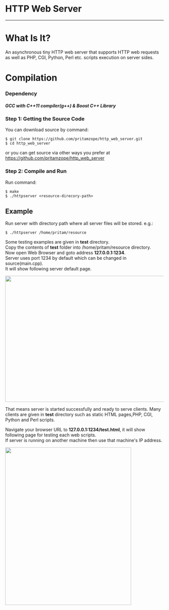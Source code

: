 
# HTTP Web Server

--------------------------------------------------------------------------------

# What Is It?

An asynchronous tiny HTTP web server that supports HTTP web requests as well as 
PHP, CGI, Python, Perl etc. scripts execution on server sides.

# Compilation

### Dependency

  ##### GCC with C++11 compiler(g++)  &  Boost C++ Library

### Step 1: Getting the Source Code

You can download source by command:

    $ git clone https://github.com/pritamzope/http_web_server.git
    $ cd http_web_server

or you can get source via other ways you prefer at <https://github.com/pritamzope/http_web_server>

### Step 2: Compile and Run

Run command:

    $ make
    $ ./httpserver <resource-direcory-path>


## Example

Run server with directory path where all server files will be stored.
e.g.:

    $ ./httpserver /home/pritam/resource

Some testing examples are given in **test** directory.<br>
Copy the contents of **test** folder into /home/pritam/resource directory.<br>
Now open Web Browser and goto address **127.0.0.1:1234**.<br>
Server uses port 1234 by default which can be changed in source(main.cpp).<br>
It will show following server default page.

<img src="https://raw.githubusercontent.com/pritamzope/http_web_server/master/http_web_server/images/http_server_main_page.png" width="600" height="400"/>

That means server is started successfully and ready to serve clients.
Many clients are given in **test** directory such as static HTML pages,PHP, CGI, Python and Perl scripts.

Navigate your browser URL to **127.0.0.1:1234/test.html**, it will show following page for testing each web scripts.<br>
If server is running on another machine then use that machine's IP address.

<img src="https://raw.githubusercontent.com/pritamzope/http_web_server/master/http_web_server/images/http_server_test.png" width="400" height="500"/>


